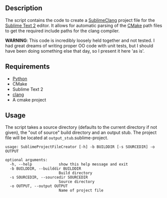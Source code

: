## Description

The script contains the code to create a [SublimeClang][1] project file
for the [Sublime Text 2][2] editor. It allows for automatic parsing of 
the [CMake][3] path files to get the required include paths for the 
clang compiler.

**WARNING**: This code is incredibly loosely held together and not 
tested. I had great dreams of writing proper OO code with unit tests,
but I should have been doing something else that day, so I present it 
here 'as is'.

## Requirements

* [Python][4]
* CMake
* Sublime Text 2
* [clang][5]
* A cmake project

## Usage

The script takes a source directory (defaults to the current directory if not given),
the "out of source" build directory and an output stub. The project file will be 
located at `output_stub`.sublime-project. 

    usage: SublimeProjectFileCreator [-h] -b BUILDDIR [-s SOURCEDIR] -o OUTPUT

    optional arguments:
      -h, --help            show this help message and exit
      -b BUILDDIR, --builddir BUILDDIR
                            Build directory
      -s SOURCEDIR, --sourcedir SOURCEDIR
                            Source directory
      -o OUTPUT, --output OUTPUT
                            Name of project file






[1]: https://github.com/quarnster/SublimeClang "SublimeClang Github page"
[2]: http://www.sublimetext.com/2 "Sublime Text 2"
[3]: http://www.cmake.org "CMake homepage"
[4]: http://www.python.org "Python homepage"
[5]: http://clang.llvm.org "Clang homepage"